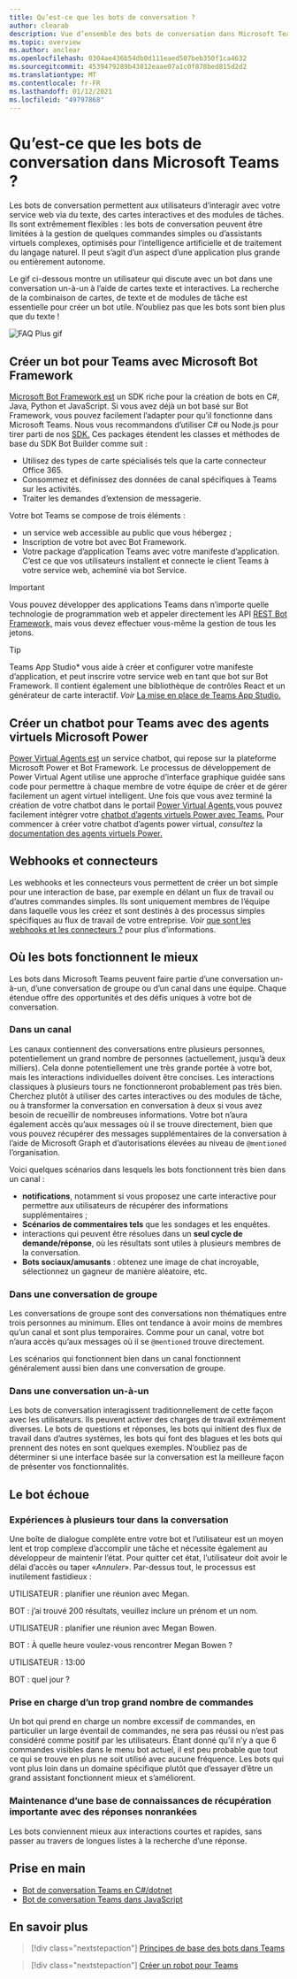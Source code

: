 ```yaml
---
title: Qu’est-ce que les bots de conversation ?
author: clearab
description: Vue d’ensemble des bots de conversation dans Microsoft Teams.
ms.topic: overview
ms.author: anclear
ms.openlocfilehash: 0304ae436b54db0d111eaed507beb350f1ca4632
ms.sourcegitcommit: 4539479289b43812eaae07a1c0f878bed815d2d2
ms.translationtype: MT
ms.contentlocale: fr-FR
ms.lasthandoff: 01/12/2021
ms.locfileid: "49797868"
---
```

# <a name="what-are-conversational-bots-in-microsoft-teams"></a>Qu’est-ce que les bots de conversation dans Microsoft Teams ?

Les bots de conversation permettent aux utilisateurs d’interagir avec votre service web via du texte, des cartes interactives et des modules de tâches. Ils sont extrêmement flexibles : les bots de conversation peuvent être limitées à la gestion de quelques commandes simples ou d’assistants virtuels complexes, optimisés pour l’intelligence artificielle et de traitement du langage naturel. Il peut s’agit d’un aspect d’une application plus grande ou entièrement autonome.

Le gif ci-dessous montre un utilisateur qui discute avec un bot dans une conversation un-à-un à l’aide de cartes texte et interactives. La recherche de la combinaison de cartes, de texte et de modules de tâche est essentielle pour créer un bot utile. N’oubliez pas que les bots sont bien plus que du texte !

![FAQ Plus gif](~/assets/images/FAQPlusEndUser.gif)

## <a name="build--a-bot-for-teams-with-the-microsoft-bot-framework"></a>Créer un bot pour Teams avec Microsoft Bot Framework

[Microsoft Bot Framework est](https://dev.botframework.com/) un SDK riche pour la création de bots en C#, Java, Python et JavaScript. Si vous avez déjà un bot basé sur Bot Framework, vous pouvez facilement l’adapter pour qu’il fonctionne dans Microsoft Teams. Nous vous recommandons d’utiliser C# ou Node.js pour tirer parti de nos [SDK.](/microsoftteams/platform/#pivot=sdk-tools) Ces packages étendent les classes et méthodes de base du SDK Bot Builder comme suit :

* Utilisez des types de carte spécialisés tels que la carte connecteur Office 365.
* Consommez et définissez des données de canal spécifiques à Teams sur les activités.
* Traiter les demandes d’extension de messagerie.

Votre bot Teams se compose de trois éléments :

* un service web accessible au public que vous hébergez ;
* Inscription de votre bot avec Bot Framework.
* Votre package d’application Teams avec votre manifeste d’application. C’est ce que vos utilisateurs installent et connecte le client Teams à votre service web, acheminé via bot Service.

> [!IMPORTANT]
> Vous pouvez développer des applications Teams dans n’importe quelle technologie de programmation web et appeler directement les API [REST Bot Framework,](/bot-framework/rest-api/bot-framework-rest-overview) mais vous devez effectuer vous-même la gestion de tous les jetons.

> [!TIP]
> Teams App Studio* vous aide à créer et configurer votre manifeste d’application, et peut inscrire votre service web en tant que bot sur Bot Framework. Il contient également une bibliothèque de contrôles React et un générateur de carte interactif. *Voir* [La mise en place de Teams App Studio.](~/concepts/build-and-test/app-studio-overview.md)

## <a name="create-a-chatbot-for-teams-with-microsoft-power-virtual-agents"></a>Créer un chatbot pour Teams avec des agents virtuels Microsoft Power

[Power Virtual Agents est](/power-virtual-agents/fundamentals-what-is-power-virtual-agents) un service chatbot, qui repose sur la plateforme Microsoft Power et Bot Framework.  Le processus de développement de Power Virtual Agent utilise une approche d’interface graphique guidée sans code pour permettre à chaque membre de votre équipe de créer et de gérer facilement un agent virtuel intelligent.  Une fois que vous avez terminé la création de votre chatbot dans le portail [Power Virtual Agents,](https://powervirtualagents.microsoft.com)vous pouvez facilement intégrer votre [chatbot d’agents virtuels Power avec Teams.](how-to/add-power-virtual-agents-bot-to-teams.md) Pour commencer à créer votre chatbot d’agents power virtual, *consultez* la [documentation des agents virtuels Power.](https://docs.microsoft.com/power-virtual-agents/)

## <a name="webhooks-and-connectors"></a>Webhooks et connecteurs

Les webhooks et les connecteurs vous permettent de créer un bot simple pour une interaction de base, par exemple en délant un flux de travail ou d’autres commandes simples. Ils sont uniquement membres de l’équipe dans laquelle vous les créez et sont destinés à des processus simples spécifiques au flux de travail de votre entreprise. *Voir* [que sont les webhooks et les connecteurs ?](~/webhooks-and-connectors/what-are-webhooks-and-connectors.md) pour plus d’informations.

## <a name="where-bots-work-best"></a>Où les bots fonctionnent le mieux

Les bots dans Microsoft Teams peuvent faire partie d’une conversation un-à-un, d’une conversation de groupe ou d’un canal dans une équipe. Chaque étendue offre des opportunités et des défis uniques à votre bot de conversation.

### <a name="in-a-channel"></a>Dans un canal

Les canaux contiennent des conversations entre plusieurs personnes, potentiellement un grand nombre de personnes (actuellement, jusqu’à deux milliers). Cela donne potentiellement une très grande portée à votre bot, mais les interactions individuelles doivent être concises. Les interactions classiques à plusieurs tours ne fonctionneront probablement pas très bien. Cherchez plutôt à utiliser des cartes interactives ou des modules de tâche, ou à transformer la conversation en conversation à deux si vous avez besoin de recueillir de nombreuses informations. Votre bot n’aura également accès qu’aux messages où il se trouve directement, bien que vous pouvez récupérer des messages supplémentaires de la conversation à l’aide de Microsoft Graph et d’autorisations élevées au niveau de `@mentioned` l’organisation.

Voici quelques scénarios dans lesquels les bots fonctionnent très bien dans un canal :

* **notifications**, notamment si vous proposez une carte interactive pour permettre aux utilisateurs de récupérer des informations supplémentaires ;
* **Scénarios de commentaires tels** que les sondages et les enquêtes.
* interactions qui peuvent être résolues dans un **seul cycle de demande/réponse**, où les résultats sont utiles à plusieurs membres de la conversation.
* **Bots sociaux/amusants** : obtenez une image de chat incroyable, sélectionnez un gagneur de manière aléatoire, etc.

### <a name="in-a-group-chat"></a>Dans une conversation de groupe

Les conversations de groupe sont des conversations non thématiques entre trois personnes au minimum. Elles ont tendance à avoir moins de membres qu’un canal et sont plus temporaires. Comme pour un canal, votre bot n’aura accès qu’aux messages où il se `@mentioned` trouve directement.

Les scénarios qui fonctionnent bien dans un canal fonctionnent généralement aussi bien dans une conversation de groupe.

### <a name="in-a-one-to-one-chat"></a>Dans une conversation un-à-un

Les bots de conversation interagissent traditionnellement de cette façon avec les utilisateurs. Ils peuvent activer des charges de travail extrêmement diverses. Le bots de questions et réponses, les bots qui initient des flux de travail dans d’autres systèmes, les bots qui font des blagues et les bots qui prennent des notes en sont quelques exemples. N’oubliez pas de déterminer si une interface basée sur la conversation est la meilleure façon de présenter vos fonctionnalités.

## <a name="bot-fails"></a>Le bot échoue

### <a name="having-multi-turn-experiences-in-chat"></a>Expériences à plusieurs tour dans la conversation

Une boîte de dialogue complète entre votre bot et l’utilisateur est un moyen lent et trop complexe d’accomplir une tâche et nécessite également au développeur de maintenir l’état. Pour quitter cet état, l’utilisateur doit avoir le délai d’accès ou taper «*Annuler*». Par-dessus tout, le processus est inutilement fastidieux :

UTILISATEUR : planifier une réunion avec Megan.

BOT : j’ai trouvé 200 résultats, veuillez inclure un prénom et un nom.

UTILISATEUR : planifier une réunion avec Megan Bowen.

BOT : À quelle heure voulez-vous rencontrer Megan Bowen ?

UTILISATEUR : 13:00

BOT : quel jour ?

### <a name="supporting-too-many-commands"></a>Prise en charge d’un trop grand nombre de commandes

Un bot qui prend en charge un nombre excessif de commandes, en particulier un large éventail de commandes, ne sera pas réussi ou n’est pas considéré comme positif par les utilisateurs. Étant donné qu’il n’y a que 6 commandes visibles dans le menu bot actuel, il est peu probable que tout ce qui se trouve en plus ne soit utilisé avec aucune fréquence. Les bots qui vont plus loin dans un domaine spécifique plutôt que d’essayer d’être un grand assistant fonctionnent mieux et s’améliorent.

### <a name="maintaining-a-large-retrieval-knowledge-base-with-unranked-responses"></a>Maintenance d’une base de connaissances de récupération importante avec des réponses nonrankées

Les bots conviennent mieux aux interactions courtes et rapides, sans passer au travers de longues listes à la recherche d’une réponse.

## <a name="get-started"></a>Prise en main

* [Bot de conversation Teams en C#/dotnet](https://github.com/microsoft/BotBuilder-Samples/tree/master/samples/csharp_dotnetcore/57.teams-conversation-bot)
* [Bot de conversation Teams dans JavaScript](https://github.com/microsoft/BotBuilder-Samples/tree/master/samples/javascript_nodejs/57.teams-conversation-bot)

## <a name="learn-more"></a>En savoir plus

> [!div class="nextstepaction"]
> [Principes de base des bots dans Teams](~/bots/bot-basics.md)

> [!div class="nextstepaction"]
> [Créer un robot pour Teams](~/bots/how-to/create-a-bot-for-teams.md)
